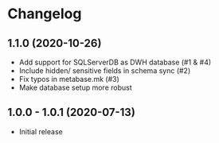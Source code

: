 # Changelog

## 1.1.0 (2020-10-26)

- Add support for SQLServerDB as DWH database (#1 & #4)
- Include hidden/ sensitive fields in schema sync (#2)
- Fix typos in metabase.mk (#3)
- Make database setup more robust



## 1.0.0 - 1.0.1 (2020-07-13)

- Initial release
